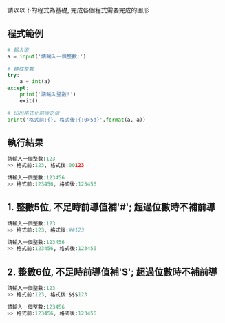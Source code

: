 請以以下的程式為基礎, 完成各個程式需要完成的圖形

## 程式範例

``` python
# 輸入值
a = input('請輸入一個整數:')

# 轉成整數
try:
    a = int(a)
except:
    print('請輸入整數!')
    exit()

# 印出格式化前後之值
print('格式前:{}, 格式後:{:0>5d}'.format(a, a))
```

## 執行結果
``` python
請輸入一個整數:123
>> 格式前:123, 格式後:00123

請輸入一個整數:123456
>> 格式前:123456, 格式後:123456
```


## 1. 整數5位, 不足時前導值補'#'; 超過位數時不補前導
``` python
請輸入一個整數:123
>> 格式前:123, 格式後:##123

請輸入一個整數:123456
>> 格式前:123456, 格式後:123456
```


## 2. 整數6位, 不足時前導值補'$'; 超過位數時不補前導
``` python
請輸入一個整數:123
>> 格式前:123, 格式後:$$$123

請輸入一個整數:123456
>> 格式前:123456, 格式後:123456
```
